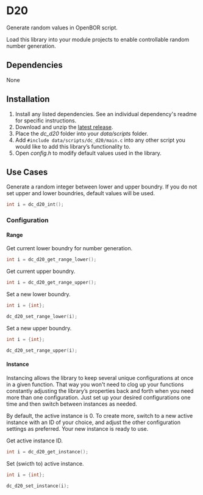 # D20
Generate random values in OpenBOR script.

Load this library into your module projects to enable controllable random number generation. 

## Dependencies

None

## Installation

1. Install any listed dependencies. See an individual dependency's readme for specific instructions.
1. Download and unzip the [latest release](../../releases).
1. Place the *dc_d20* folder into your *data/scripts* folder.
1. Add ```#include data/scripts/dc_d20/main.c``` into any other script you would like to add this library’s functionality to.
1. Open *config.h* to modify default values used in the library.

## Use Cases

Generate a random integer between lower and upper boundry. If you do not set upper and lower boundries, default values will be used.
```c
int i = dc_d20_int();
```

### Configuration

#### Range

Get current lower boundry for number generation.
```c
int i = dc_d20_get_range_lower();
```

Get current upper boundry.
```c
int i = dc_d20_get_range_upper();
```

Set a new lower boundry.
```c
int i = {int};

dc_d20_set_range_lower(i);
```

Set a new upper boundry.
```c
int i = {int};

dc_d20_set_range_upper(i);
```

#### Instance

Instancing allows the library to keep several unique configurations at once in a given function. That way you won't need to clog up your functions constantly adjusting the library’s properties back and forth when you need more than one configuration. Just set up your desired configurations one time and then switch between instances as needed.

By default, the active instance is 0. To create more, switch to a new active instance with an ID of your choice, and adjust the other configuration settings as preferred. Your new instance is ready to use. 

Get active instance ID.
```c
int i = dc_d20_get_instance();
```

Set (swicth to) active instance.
```c
int i = {int};

dc_d20_set_instance(i);
```


